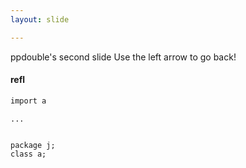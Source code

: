```yaml
---
layout: slide

---
```

ppdouble's second slide
Use the left arrow to go back!

#### refl

```c
import a
```

<pre><code class="nohighlight">...</code></pre>

<pre><code class="highlight-java">
package j;
class a;

</code></pre>

